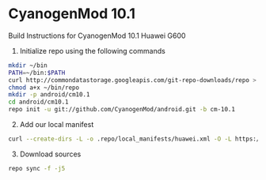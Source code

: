 CyanogenMod 10.1
================

Build Instructions for CyanogenMod 10.1 Huawei G600

1. Initialize repo using the following commands

```bash
mkdir ~/bin
PATH=~/bin:$PATH
curl http://commondatastorage.googleapis.com/git-repo-downloads/repo > ~/bin/repo
chmod a+x ~/bin/repo
mkdir -p android/cm10.1
cd android/cm10.1
repo init -u git://github.com/CyanogenMod/android.git -b cm-10.1
```

2. Add our local manifest

```bash
curl --create-dirs -L -o .repo/local_manifests/huawei.xml -O -L https://raw.github.com/CyanogenMod101G600/roomservice/cm-10.1/manifest.xml
```

3. Download sources
```bash
repo sync -f -j5
```
